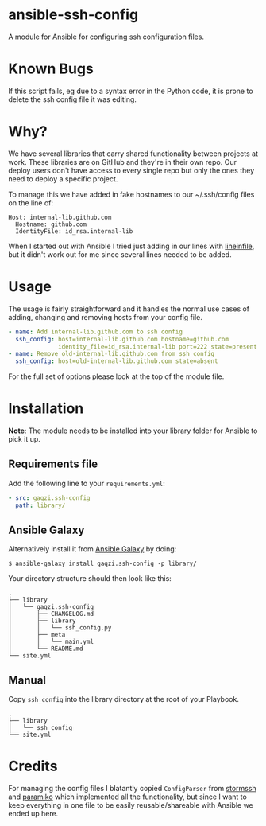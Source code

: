 ansible-ssh-config
==================

A module for Ansible for configuring ssh configuration files.

# Known Bugs

If this script fails, eg due to a syntax error in the Python code, it is prone
to delete the ssh config file it was editing.

# Why?

We have several libraries that carry shared functionality between
projects at work. These libraries are on GitHub and they're in their
own repo. Our deploy users don't have access to every single repo but
only the ones they need to deploy a specific project.

To manage this we have added in fake hostnames to our ~/.ssh/config
files on the line of:

```
Host: internal-lib.github.com
  Hostname: github.com
  IdentityFile: id_rsa.internal-lib
```

When I started out with Ansible I tried just adding in our lines
with [lineinfile], but it didn't work out for me since several lines
needed to be added.

# Usage

The usage is fairly straightforward and it handles the normal use
cases of adding, changing and removing hosts from your config file.

```yaml
- name: Add internal-lib.github.com to ssh config
  ssh_config: host=internal-lib.github.com hostname=github.com
              identity_file=id_rsa.internal-lib port=222 state=present
- name: Remove old-internal-lib.github.com from ssh config
  ssh_config: host=old-internal-lib.github.com state=absent
```

For the full set of options please look at the top of the module file.

# Installation

**Note**: The module needs to be installed into your library folder for
Ansible to pick it up.

## Requirements file

Add the following line to your `requirements.yml`:

```yaml
- src: gaqzi.ssh-config
  path: library/
```

## Ansible Galaxy
Alternatively install it from [Ansible Galaxy] by doing:

```shell
$ ansible-galaxy install gaqzi.ssh-config -p library/
```

Your directory structure should then look like this:

```
.
├── library
│   └── gaqzi.ssh-config
│       ├── CHANGELOG.md
│       ├── library
│       │   └── ssh_config.py
│       ├── meta
│       │   └── main.yml
│       └── README.md
└── site.yml
```

## Manual
Copy `ssh_config` into the library directory at the root of your Playbook.

```
.
├── library
│   └── ssh_config
└── site.yml
```

# Credits

For managing the config files I blatantly copied `ConfigParser`
from [stormssh] and [paramiko] which implemented all the functionality,
but since I want to keep everything in one file to be easily
reusable/shareable with Ansible we ended up here.

[lineinfile]: http://www.ansibleworks.com/docs/modules.html#lineinfile
[stormssh]: https://github.com/emre/storm/
[paramiko]: https://github.com/paramiko/paramiko
[Ansible Galaxy]: https://galaxy.ansible.com/
